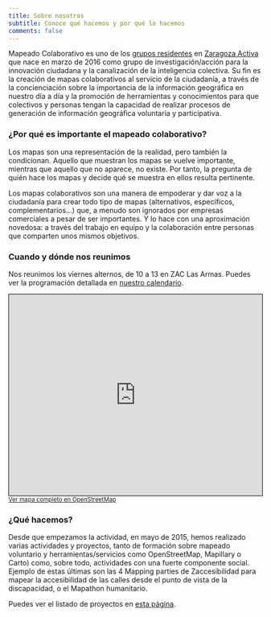 ```yaml
---
title: Sobre nosotros
subtitle: Conoce qué hacemos y por qué lo hacemos
comments: false
---
```


Mapeado Colaborativo es uno de los [grupos residentes](https://www.zaragoza.es/ciudad/sectores/activa/grupos-residentes.htm) en [Zaragoza Activa](http://blogzac.es/) que nace en marzo de 2016 como grupo de investigación/acción para la innovación ciudadana y la canalización de la inteligencia colectiva. Su fin es  la creación de mapas colaborativos al servicio de la ciudadanía, a través de la concienciación sobre la importancia de la información geográfica en nuestro día a día y la promoción de herramientas y conocimientos para que colectivos y personas tengan la capacidad de realizar procesos de generación de información geográfica voluntaria y participativa.

### ¿Por qué es importante el mapeado colaborativo?

Los mapas son una representación de la realidad, pero también la condicionan. Aquello que muestran los mapas se vuelve importante, mientras que aquello que no aparece, no existe. Por tanto, la pregunta de quién hace los mapas y decide qué se muestra en ellos resulta pertinente.

Los mapas colaborativos son una manera de empoderar y dar voz a la ciudadanía para crear todo tipo de mapas (alternativos, específicos, complementarios...) que, a menudo son ignorados por empresas comerciales a pesar de ser importantes. Y lo hace con una aproximación novedosa: a través del trabajo en equipo y la colaboración entre personas que comparten unos mismos objetivos.

### Cuando y dónde nos reunimos

Nos reunimos los viernes alternos, de 10 a 13 en ZAC Las Armas. Puedes ver la programación detallada en [nuestro calendario](page/calendario).

<iframe width="100%" height="400" frameborder="0" scrolling="no" marginheight="0" marginwidth="0" src="http://www.openstreetmap.org/export/embed.html?bbox=-0.8882644772529603%2C41.65587194529954%2C-0.8837851881980897%2C41.65766551222129&amp;layer=mapnik&amp;marker=41.65676873500387%2C-0.8860248327255249" style="border: 1px solid black"></iframe><br/><small><a href="http://www.openstreetmap.org/?mlat=41.65677&amp;mlon=-0.88602#map=19/41.65677/-0.88602">Ver mapa completo en OpenStreetMap</a></small>

### ¿Qué hacemos?

Desde que empezamos la actividad, en mayo de 2015, hemos realizado varias actividades y proyectos, tanto de formación sobre mapeado voluntario y herramientas/servicios como OpenStreetMap, Mapillary o Carto) como, sobre todo, actividades con una fuerte componente social. Ejemplo de estas últimas son las 4 Mapping parties de Zaccesibilidad para mapear la accesibilidad de las calles desde el punto de vista de la discapacidad, o el Mapathon humanitario.

Puedes ver el listado de proyectos en [esta página](project).
